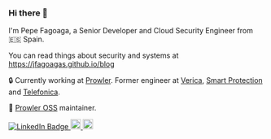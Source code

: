 ### Hi there 👋

I'm Pepe Fagoaga, a Senior Developer and Cloud Security Engineer from 🇪🇸 Spain.

You can read things about security and systems at https://jfagoagas.github.io/blog

🔒  Currently working at [Prowler](https://prowler.com). Former engineer at [Verica](https://www.verica.io/), [Smart Protection](https://smartprotection.com) and [Telefonica](https://www.telefonica.com/es/).  

🔭 [Prowler OSS](https://github.com/prowler-cloud/prowler) maintainer.

<!--
**jfagoagas/jfagoagas** is a ✨ _special_ ✨ repository because its `README.md` (this file) appears on your GitHub profile.

Here are some ideas to get you started:

- 🔭 I’m currently working on ...
- 🌱 I’m currently learning ...
- 👯 I’m looking to collaborate on ...
- 🤔 I’m looking for help with ...
- 💬 Ask me about ...
- 📫 How to reach me: ...
- 😄 Pronouns: ...
- ⚡ Fun fact: ...
-->

<p>
   <a href="https://www.linkedin.com/in/jfagoagas/">
     <img src="https://img.shields.io/badge/-@jfagoagas-0077B5?style=flat-square&amp;labelColor=0077B5&amp;logo=LinkedIn&amp;link=https://www.linkedin.com/in/jfagoagas/" alt="LinkedIn Badge">
  </a>
   <a href="http://twitter.com/jfagoagas">
    <img height="20" src="https://img.shields.io/twitter/follow/jfagoagas?label=Twitter&logo=twitter&style=flat-square" />
  </a>
    <a href="https://github.com/jfagoagas">
    <img height="20" src="https://img.shields.io/github/followers/jfagoagas?label=follow&logo=github&style=flat-square" />
  </a>
</p>
